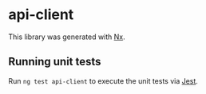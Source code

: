 # api-client

This library was generated with [Nx](https://nx.dev).

## Running unit tests

Run `ng test api-client` to execute the unit tests via [Jest](https://jestjs.io).
